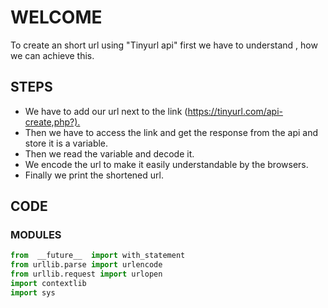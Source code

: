# WELCOME

 To create an short url using "Tinyurl api" first we have to understand , how we can achieve this.

## STEPS

+ We have to add our url next to the link (<https://tinyurl.com/api-create,php?).>
+ Then we have to access the link and get the response from the api and store it is a variable.
+ Then we read the variable and decode it.
+ We encode the url to make it easily understandable by the browsers.
+ Finally we print the shortened url.

## CODE

### MODULES

```python
from  __future__  import with_statement
from urllib.parse import urlencode
from urllib.request import urlopen
import contextlib
import sys
```  
